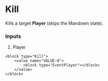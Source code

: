 # Kill

Kills a target **Player** (skips the Mandown state).

### Inputs

1. Player

```blockly
<block type="Kill">
    <value name="VALUE-0">
        <block type="EventPlayer"></block>
    </value>
</block>
```
